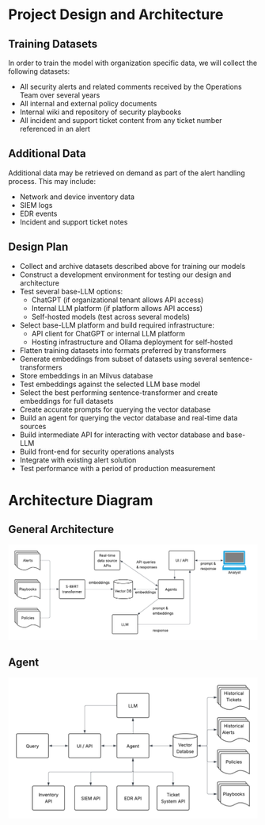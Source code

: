 # Project Design and Architecture

## Training Datasets

In order to train the model with organization specific data, we will collect the following datasets:

* All security alerts and related comments received by the Operations Team over several years
* All internal and external policy documents
* Internal wiki and repository of security playbooks
* All incident and support ticket content from any ticket number referenced in an alert

## Additional Data

Additional data may be retrieved on demand as part of the alert handling process. This may include:

* Network and device inventory data
* SIEM logs
* EDR events
* Incident and support ticket notes


## Design Plan

* Collect and archive datasets described above for training our models
* Construct a development environment for testing our design and architecture
* Test several base-LLM options:
    * ChatGPT (if organizational tenant allows API access)
    * Internal LLM platform (if platform allows API access)
    * Self-hosted models (test across several models)
* Select base-LLM platform and build required infrastructure:
    * API client for ChatGPT or internal LLM platform
    * Hosting infrastructure and Ollama deployment for self-hosted
* Flatten training datasets into formats preferred by transformers
* Generate embeddings from subset of datasets using several sentence-transformers
* Store embeddings in an Milvus database
* Test embeddings against the selected LLM base model
* Select the best performing sentence-transformer and create embeddings for full datasets
* Create accurate prompts for querying the vector database
* Build an agent for querying the vector database and real-time data sources
* Build intermediate API for interacting with vector database and base-LLM
* Build front-end for security operations analysts
* Integrate with existing alert solution
* Test performance with a period of production measurement

# Architecture Diagram

## General Architecture

![Architecture Diagram](images/full_arch_diagram.png)

## Agent 

![Agent Architecture Diagram](images/agent_arch_diagram.png)